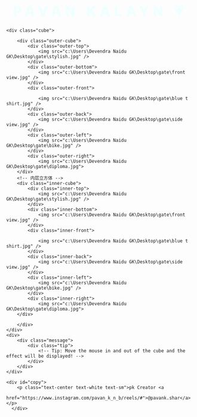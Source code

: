 <!DOCTYPE html>
<html lang="zh-ch">

<head>
	<meta charset="UTF-8">
	<meta name="viewport" content="width=div, initial-scale=1.0">
	<meta name="title" content="3D Cube - For Crush | Aoudumber Bade">
    <meta name="github" content="https://github.com/Balineni Pavan Kalyan">
	<link rel="stylesheet" href="./css/program.css">
	<title>3D Cube - For mine | pavan kalyan</title>
       <style>* {
        margin: 0px;
        padding: 0px;
    }
    
    html {
        overflow: hidden;
        height: 100%;
        background: linear-gradient(rgb(245 69 69 / 77%), rgb(255 39 205 / 84%)), url(../images/background.jpg);
    }
    
    body {
        width: 100vw;
        height: 95vh;
        display: flex;
        flex-direction: column;
        justify-content: center;
        align-items: center;
        gap: 9px;
    }
    
    .title {
        color: rgb(238, 255, 255);
        text-align: center;
        text-shadow: /* 0px 1px 0px #999, 0px 2px 0px #888, 0px 3px 0px #777, 0px 4px 0px #666, 0px 5px 0px #555, 0px 6px 0px #444, 0px 7px 0px #333, 0px 8px 7px #001135 */;
        font-size: 2.2rem;
        font-weight: 800;
        letter-spacing: 11px;
        margin-top: -87px !important;
        text-transform: uppercase;
        /* justify-self: flex-start; */
    }
    
    .cube {
        position: relative;
        margin: 0px auto;
        margin-top: 15%;
        /* margin-left: 42%; */
        width: 200px;
        height: 200px;
        transform: rotateX(-30deg) rotateY(-85deg);
        transform-style: preserve-3d;
        animation: rotate 15s infinite;
    }
    
    .cube .outer-cube,
    .cube .inner-cube {
        transform-style: preserve-3d;
    }
    
    /* 旋转立方体 */
    @keyframes rotate {
        from {
            transform: rotateX(0deg) rotateY(0deg);
        }
    
        to {
            transform: rotateX(360deg) rotateY(360deg);
        }
    }
    
    /* 外层立方体样式 */
    .outer-cube .outer-top,
    .outer-cube .outer-bottom,
    .outer-cube .outer-right,
    .outer-cube .outer-left,
    .outer-cube .outer-front,
    .outer-cube .outer-back {
        position: absolute;
        top: 0;
        left: 0;
        width: 180px;
        height: 200px;
        border: 1px solid #fff;
        opacity: 0.3;
        transition: all .10s;
        background-size: cover;  /* Ensures the image covers the full area */
        background-position: center; /* Centers the image */
        background-repeat: no-repeat;
    }
    
    .outer-cube img {
        width: 100%;
        height: 210px;
        object-fit: cover; /* Ensures the image fills the container without stretching */
        
    }
    
    
    .outer-top {
        transform: rotateX(90deg) translateZ(100px);
    }
    
    .outer-bottom {
        transform: rotateX(-90deg) translateZ(100px);
    }
    
    .outer-front {
        transform: rotateY(0deg) translateZ(100px);
    }
    
    .outer-back {
        transform: translateZ(-100px) rotateY(180deg);
    }
    
    .outer-left {
        transform: rotateY(90deg) translateZ(100px);
    }
    
    .outer-right {
        transform: rotateY(-90deg) translateZ(100px);
    }
    
    /* 嵌套的内层立方体样式 */
    .inner-cube>div {
        position: absolute;
        top: 35px;
        left: 35px;
        width: 130px;
        height: 130px;
    }
    
    .inner-cube img {
        width: 130px;
        height: 130px;
    }
    
    .inner-top {
        transform: rotateX(90deg) translateZ(65px);
    }
    
    .inner-bottom {
        transform: rotateX(-90deg) translateZ(65px);
    }
    
    .inner-front {
        transform: rotateY(0deg) translateZ(65px);
    }
    
    .inner-back {
        transform: translateZ(-65px) rotateY(180deg);
    }
    
    .inner-left {
        transform: rotateY(90deg) translateZ(65px);
    }
    
    .inner-right {
        transform: rotateY(-90deg) translateZ(65px);
    }
    
    .cube:hover .outer-top {
        right: -70px;
        bottom: -70px;
        opacity: 0.8;
        transform: rotateX(90deg) translateZ(200px);
    }
    
    .cube:hover .outer-bottom {
        right: -70px;
        bottom: -70px;
        opacity: 0.8;
        transform: rotateX(-90deg) translateZ(200px);
    }
    
    .cube:hover .outer-front {
        right: -70px;
        bottom: -70px;
        opacity: 0.8;
        transform: rotateY(0deg) translateZ(200px);
    }
    
    .cube:hover .outer-back {
        right: -70px;
        bottom: -70px;
        opacity: 0.8;
        transform: translateZ(-200px) rotateY(180deg);
    }
    
    #copy {
        position: fixed;
        bottom: 12px;
        left: 50%;
        transform: translateX(-50%);
        font-size: 1rem;
    }
    
    #copy a {
        text-decoration: none;
        color: #191919d7;
    }
    
        #copy p {
        color: #fff6f9;
        text-align: center;
        font-weight: 700;
        cursor: pointer;
        }
    
    
    .cube:hover .outer-left {
        right: -70px;
        bottom: -70px;
        opacity: 0.8;
        transform: rotateY(90deg) translateZ(200px);
    }
    
    .cube:hover .outer-right {
        right: -70px;
        bottom: -70px;
        opacity: 0.8;
        transform: rotateY(-90deg) translateZ(200px);
    }
    
    .message .author {
        position: absolute;
        right: 50px;
        background-image: -webkit-linear-gradient(left, blue, #66ffff 10%, #cc00ff 20%, #CC00CC 30%, #CCCCFF 40%, #00FFFF 50%, #CCCCFF 60%, #CC00CC 70%, #CC00FF 80%, #66FFFF 90%, blue 100%);
        font-size: 35px;
        -webkit-text-fill-color: transparent;
        -webkit-background-clip: text;
        -webkit-background-size: 200% 100%;
        -webkit-animation: masked-animation 4s linear infinite;
    }
    
    @keyframes masked-animation {
        0% {
            background-position: 0 0;
        }
    
        100% {
            background-position: -100% 0;
        }
    }
    
    .message .tip {
        position: absolute;
        /* right: 10px; */
        left: 50%;
        transform: translateX(-50%);
        bottom: 30px;
        margin-top: 60px;
        color: white;
        font-size: 18px;
    }
</style>
</head>

<body>
	<div class="title">
		pavan kalayn 💗
	</div>

	<div class="cube">
		
		<div class="outer-cube">
			<div class="outer-top">
				<img src="c:\Users\Devendra Naidu GK\Desktop\gate\stylish.jpg" />
			</div>
			<div class="outer-bottom">
				<img src="c:\Users\Devendra Naidu GK\Desktop\gate\front view.jpg" />
			</div>
			<div class="outer-front">
				
                <img src="c:\Users\Devendra Naidu GK\Desktop\gate\blue t shirt.jpg" />
			</div>
			<div class="outer-back">
				<img src="c:\Users\Devendra Naidu GK\Desktop\gate\side view.jpg" />
			</div>
			<div class="outer-left">
				<img src="c:\Users\Devendra Naidu GK\Desktop\gate\bike.jpg" />
			</div>
			<div class="outer-right">
				<img src="c:\Users\Devendra Naidu GK\Desktop\gate\diploma.jpg">
		</div>
		<!-- 内层立方体 -->
		<div class="inner-cube">
            <div class="inner-top">
				<img src="c:\Users\Devendra Naidu GK\Desktop\gate\stylish.jpg" />
			</div>
			<div class="inner-bottom">
				<img src="c:\Users\Devendra Naidu GK\Desktop\gate\front view.jpg" />
			</div>
			<div class="inner-front">
				
                <img src="c:\Users\Devendra Naidu GK\Desktop\gate\blue t shirt.jpg" />
			</div>
			<div class="inner-back">
				<img src="c:\Users\Devendra Naidu GK\Desktop\gate\side view.jpg" />
			</div>
			<div class="inner-left">
				<img src="c:\Users\Devendra Naidu GK\Desktop\gate\bike.jpg" />
			</div>
			<div class="inner-right">
				<img src="c:\Users\Devendra Naidu GK\Desktop\gate\diploma.jpg">
		</div>
			
		</div>
	</div>
	<div>
		<div class="message">
			<div class="tip">
				<!-- Tip: Move the mouse in and out of the cube and the effect will be displayed! -->
			</div>
		</div>
	</div>

	<div id="copy">
		<p class="text-center text-white text-sm">pk Creator <a
			href="https://www.instagram.com/pavan_k_n_b/reels/#">@pavank.shar</a></p>
	  </div>
</body>

</html>
